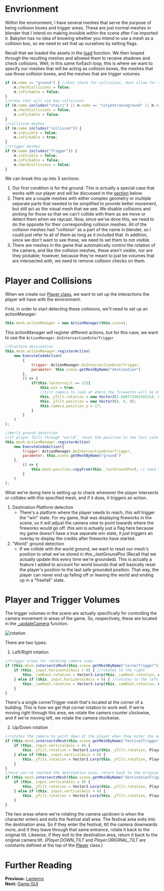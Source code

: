 # Envrionment
Within the environment, I have several meshes that serve the purpose of being collision boxes and trigger areas. These are just normal meshes in blender that I intend on making invisible within the scene after I've imported it. Babylon has no idea of knowing whether you intend to use a mesh as a collision box, so we need to set that up ourselves by setting flags.

Recall that we loaded the assets in the [load](/how_to/page6#load) function. We then looped through the resulting meshes and allowed them to receive shadows and check collisions. Well, in this same forEach loop, this is where we want to specify our meshes that will be acting as collision boxes, the meshes that use those collision boxes, and the meshes that are trigger volumes.
```javascript
if (m.name == "ground") { //dont check for collisions, dont allow for raycasting to detect it(cant land on it)
    m.checkCollisions = false;
    m.isPickable = false;
}
//areas that will use box collisions
if (m.name.includes("stairs") || m.name == "cityentranceground" || m.name == "fishingground.001" || m.name.includes("lilyflwr")) {
    m.checkCollisions = false;
    m.isPickable = false;
}
//collision meshes
if (m.name.includes("collision")) {
    m.isVisible = false;
    m.isPickable = true;
}
//trigger meshes
if (m.name.includes("Trigger")) {
    m.isVisible = false;
    m.isPickable = false;
    m.checkCollisions = false;
}
```
We can break this up into 3 sections:
1. Our first condition is for the ground. This is actually a special case that works with our player and will be discussed in the [section](#player-and-collisions) below.
2. There are a couple meshes with either complex geometry or multiple separate parts that needed to be simplified to provide better movement, but still act as the visual mesh that we see. We disable collisions and picking for those so that we can't collide with them as we move or detect them when we raycast. Now, since we've done this, we need to do the opposite for their corresponding collision meshes. All of the collision meshes had "collision" as a part of the name in blender, so I could just refer to all of them as long as it included that. In addition, since we don't want to see these, we need to set them to not visible.
3. There are meshes in the game that automatically control the rotation of the camera, and like the collision meshes, these aren't visible, nor are they pickable; however, because they're meant to just be volumes that are intersected with, we need to remove collision checks on them. 

# Player and Collisions
When we create our [Player class](), we want to set up the interactions the player will have with the environment.

First, in order to start detecting these collisions, we'll need to set up an actionManager:
```javascript
this.mesh.actionManager = new ActionManager(this.scene);
```
This actionManager will register different actions, but for this case, we want to use the `ActionManager.OnIntersectionEnterTrigger`

```javascript
//Platform destination
this.mesh.actionManager.registerAction(
    new ExecuteCodeAction(
        {
            trigger: ActionManager.OnIntersectionEnterTrigger,
            parameter: this.scene.getMeshByName("destination")
        },
        () => {
            if(this.lanternsLit == 22){
                this.win = true;
                //tilt camera to look at where the fireworks will be displayed
                this._yTilt.rotation = new Vector3(5.689773361501514, 0.23736477827122882, 0);
                this._yTilt.position = new Vector3(0, 6, 0);
                this.camera.position.y = 17;      
            }
        }
    )
);

//World ground detection
//if player falls through "world", reset the position to the last safe grounded position
this.mesh.actionManager.registerAction(
    new ExecuteCodeAction({
        trigger: ActionManager.OnIntersectionEnterTrigger,
        parameter: this.scene.getMeshByName("ground")
    },
        () => {
            this.mesh.position.copyFrom(this._lastGroundPos); // need to use copy or else they will be both pointing at the same thing & update together
        }
    )
);
```
What we're doing here is setting up to check whenever the player intersects or collides with this specified mesh, and if it does, it triggers an action.
1. Destination Platform detection
    - There's a platform where the player needs to reach, this will trigger the "win" state. For my game, that was displaying fireworks in the scene, so it will adjust the camera view to point towards where the fireworks would go off. *this.win* is actually just a flag here because my game doesn't have a true separate win state, it just triggers an overlay to display the credits after fireworks have started.
2. "World" ground detection
    - If we collide with the world ground, we want to reset our mesh's position to what we've stored in *this._lastGroundPos* (Recall that we actually update this every time we're grounded). This is actually a feature I added to account for world bounds that will basically reset the player's position to the last safe grounded position. That way, the player can never end up falling off or leaving the world and ending up in a "freefall" state.

# Player and Trigger Volumes
The trigger volumes in the scene are actually specifically for controlling the camera movement in areas of the game. So, respectively, these are located in the [_updateCamera]() function. 

![rotation](/img/how_to/create-a-game/cornerrotation.gif)

There are two types:
1. Left/Right rotation
```javascript
//trigger areas for rotating camera view
if (this.mesh.intersectsMesh(this.scene.getMeshByName("cornerTrigger"))) {
    if (this._input.horizontalAxis > 0) { //rotates to the right                
        this._camRoot.rotation = Vector3.Lerp(this._camRoot.rotation, new Vector3(this._camRoot.rotation.x, Math.PI / 2, this._camRoot.rotation.z), 0.4);
    } else if (this._input.horizontalAxis < 0) { //rotates to the left
        this._camRoot.rotation = Vector3.Lerp(this._camRoot.rotation, new Vector3(this._camRoot.rotation.x, Math.PI, this._camRoot.rotation.z), 0.4);
    }
}
```
There's a single cornerTrigger mesh that's located at the corner of a building. This is how we get that corner rotation to work well. If we're moving right through this area, we rotate the camera counter clockwise, and if we're moving left, we rotate the camera clockwise.
 
2. Up/Down rotation
```javascript
//rotates the camera to point down at the player when they enter the area, and returns it back to normal when they exit
if (this.mesh.intersectsMesh(this.scene.getMeshByName("festivalTrigger"))) {
    if (this._input.verticalAxis > 0) {
        this._yTilt.rotation = Vector3.Lerp(this._yTilt.rotation, Player.DOWN_TILT, 0.4);
    } else if (this._input.verticalAxis < 0) {
        this._yTilt.rotation = Vector3.Lerp(this._yTilt.rotation, Player.ORIGINAL_TILT, 0.4);
    }
}
//once you've reached the destination area, return back to the original orientation, if they leave rotate it to the previous orientation
if (this.mesh.intersectsMesh(this.scene.getMeshByName("destinationTrigger"))) {
    if (this._input.verticalAxis > 0) {
        this._yTilt.rotation = Vector3.Lerp(this._yTilt.rotation, Player.ORIGINAL_TILT, 0.4);
    } else if (this._input.verticalAxis < 0) {
        this._yTilt.rotation = Vector3.Lerp(this._yTilt.rotation, Player.DOWN_TILT, 0.4);
    }
}
```
The two areas where we're rotating the camera up/down is when the character enters and exits the festival stall area. The festival area exits into the destination area. So if they enter the festival, tilt the camera downwards more, and if they leave through that same entrance, rotate it back to the original tilt. Likewise, if they exit to the destination area, return it back to the original camera tilt. (*Player.DOWN_TILT* and *Player.ORIGINAL_TILT* are constants defined at the top of the [Player]() class.)

# Further Reading
**Previous:** [Lanterns](/how_to/page7)   
**Next:** [Game GUI](/how_to/page11)